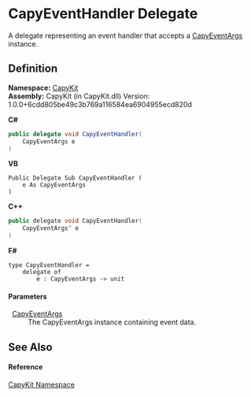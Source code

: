 # CapyEventHandler Delegate


A delegate representing an event handler that accepts a <a href="T_CapyKit_CapyEventArgs">CapyEventArgs</a> instance.



## Definition
**Namespace:** <a href="N_CapyKit">CapyKit</a>  
**Assembly:** CapyKit (in CapyKit.dll) Version: 1.0.0+6cdd805be49c3b769a116584ea6904955ecd820d

**C#**
``` C#
public delegate void CapyEventHandler(
	CapyEventArgs e
)
```
**VB**
``` VB
Public Delegate Sub CapyEventHandler ( 
	e As CapyEventArgs
)
```
**C++**
``` C++
public delegate void CapyEventHandler(
	CapyEventArgs^ e
)
```
**F#**
``` F#
type CapyEventHandler = 
    delegate of 
        e : CapyEventArgs -> unit
```



#### Parameters
<dl><dt>  <a href="T_CapyKit_CapyEventArgs">CapyEventArgs</a></dt><dd>The CapyEventArgs instance containing event data.</dd></dl>

## See Also


#### Reference
<a href="N_CapyKit">CapyKit Namespace</a>  
